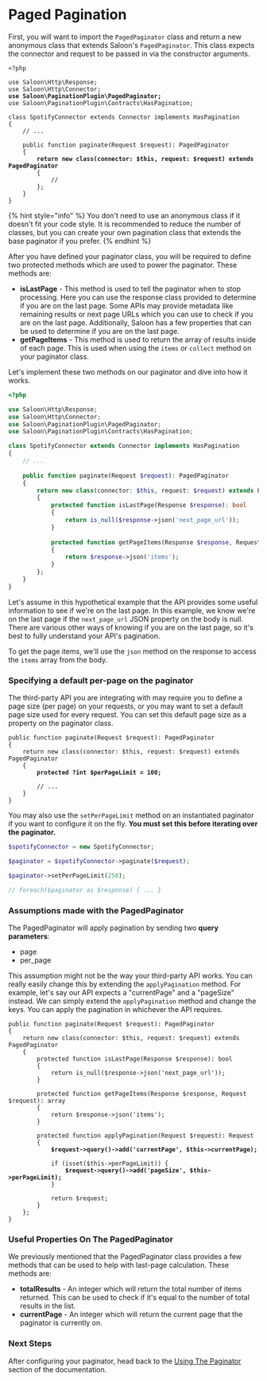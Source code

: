# Paged Pagination

First, you will want to import the `PagedPaginator` class and return a new anonymous class that extends Saloon's `PagedPaginator`. This class expects the connector and request to be passed in via the constructor arguments.

<pre class="language-php"><code class="lang-php">&#x3C;?php

use Saloon\Http\Response;
use Saloon\Http\Connector;
<strong>use Saloon\PaginationPlugin\PagedPaginator;
</strong>use Saloon\PaginationPlugin\Contracts\HasPagination;

class SpotifyConnector extends Connector implements HasPagination
{
    // ...
    
    public function paginate(Request $request): PagedPaginator
    {
<strong>        return new class(connector: $this, request: $request) extends PagedPaginator
</strong>        {
            //
        };
    }
}
</code></pre>

{% hint style="info" %}
You don't need to use an anonymous class if it doesn't fit your code style. It is recommended to reduce the number of classes, but you can create your own pagination class that extends the base paginator if you prefer.
{% endhint %}

After you have defined your paginator class, you will be required to define two protected methods which are used to power the paginator. These methods are:

* **isLastPage** - This method is used to tell the paginator when to stop processing. Here you can use the response class provided to determine if you are on the last page. Some APIs may provide metadata like remaining results or next page URLs which you can use to check if you are on the last page. Additionally, Saloon has a few properties that can be used to determine if you are on the last page.
* **getPageItems** - This method is used to return the array of results inside of each page. This is used when using the `items` or `collect` method on your paginator class.

Let's implement these two methods on our paginator and dive into how it works.

```php
<?php

use Saloon\Http\Response;
use Saloon\Http\Connector;
use Saloon\PaginationPlugin\PagedPaginator;
use Saloon\PaginationPlugin\Contracts\HasPagination;

class SpotifyConnector extends Connector implements HasPagination
{
    // ...
    
    public function paginate(Request $request): PagedPaginator
    {
        return new class(connector: $this, request: $request) extends PagedPaginator
        {
            protected function isLastPage(Response $response): bool
            {
                return is_null($response->json('next_page_url'));
            }
            
            protected function getPageItems(Response $response, Request $request): array
            {
                return $response->json('items');
            }
        };
    }
}
```

Let's assume in this hypothetical example that the API provides some useful information to see if we're on the last page. In this example, we know we're on the last page if the `next_page_url` JSON property on the body is null. There are various other ways of knowing if you are on the last page, so it's best to fully understand your API's pagination.&#x20;

To get the page items, we'll use the `json` method on the response to access the `items` array from the body.

### Specifying a default per-page on the paginator

The third-party API you are integrating with may require you to define a page size (per page) on your requests, or you may want to set a default page size used for every request. You can set this default page size as a property on the paginator class.&#x20;

<pre class="language-php"><code class="lang-php">public function paginate(Request $request): PagedPaginator
{
    return new class(connector: $this, request: $request) extends PagedPaginator
    {
<strong>        protected ?int $perPageLimit = 100;
</strong>        
        // ...
    }
}
</code></pre>

You may also use the `setPerPageLimit` method on an instantiated paginator if you want to configure it on the fly. **You must set this before iterating over the paginator.**&#x20;

```php
$spotifyConnector = new SpotifyConnector;

$paginator = $spotifyConnector->paginate($request);

$paginator->setPerPageLimit(250);

// foreach($paginator as $response) { ... }
```

### **Assumptions made with the PagedPaginator**

The PagedPaginator will apply pagination by sending two **query parameters**:

* page
* per\_page

This assumption might not be the way your third-party API works. You can really easily change this by extending the `applyPagination` method. For example, let's say our API expects a "currentPage" and a "pageSize" instead. We can simply extend the `applyPagination` method and change the keys. You can apply the pagination in whichever the API requires.

<pre class="language-php"><code class="lang-php">public function paginate(Request $request): PagedPaginator
{
    return new class(connector: $this, request: $request) extends PagedPaginator
    {
        protected function isLastPage(Response $response): bool
        {
            return is_null($response->json('next_page_url'));
        }
        
        protected function getPageItems(Response $response, Request $request): array
        {
            return $response->json('items');
        }
        
        protected function applyPagination(Request $request): Request
        {
<strong>            $request->query()->add('currentPage', $this->currentPage);
</strong>    
            if (isset($this->perPageLimit)) {
<strong>                $request->query()->add('pageSize', $this->perPageLimit);
</strong>            }
    
            return $request;
        }
    };
}
</code></pre>

### **Useful Properties On The PagedPaginator**

We previously mentioned that the PagedPaginator class provides a few methods that can be used to help with last-page calculation. These methods are:

* **totalResults** - An integer which will return the total number of items returned. This can be used to check if it's equal to the number of total results in the list.
* **currentPage** - An integer which will return the current page that the paginator is currently on.

### Next Steps

After configuring your paginator, head back to the [Using The Paginator](./#using-the-paginator) section of the documentation.
